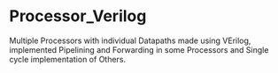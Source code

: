 # Processor_Verilog
Multiple Processors with individual Datapaths made using VErilog, implemented Pipelining and Forwarding in some Processors and Single cycle implementation of Others.
